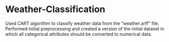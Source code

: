 # Weather-Classification
Used CART algorithm to classify weather data from the “weather.arff” file.
Performed initial  preprocessing and created a version of the initial dataset in which all categorical attributes should  be converted to numerical data.
